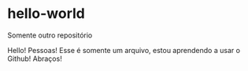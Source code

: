 # hello-world
Somente outro repositório

Hello! Pessoas!
Esse é somente um arquivo, estou aprendendo a usar o Github!
Abraços!

